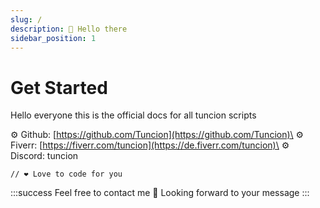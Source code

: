 ```yaml
---
slug: /
description: 👋 Hello there
sidebar_position: 1
---
```


# Get Started

Hello everyone this is the official docs for all tuncion scripts

⚙️ Github: [https://github.com/Tuncion](https://github.com/Tuncion)\
⚙️ Fiverr: [https://fiverr.com/tuncion](https://de.fiverr.com/tuncion)\
⚙️ Discord: tuncion

```
// ❤️ Love to code for you
```

:::success
Feel free to contact me 📢 Looking forward to your message
:::
